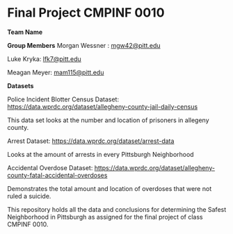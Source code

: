# Final Project CMPINF 0010

**Team Name**

**Group Members**
Morgan Wessner : mgw42@pitt.edu

Luke Kryka: lfk7@pitt.edu

Meagan Meyer: mam115@pitt.edu

**Datasets**

Police Incident Blotter Census Dataset:
https://data.wprdc.org/dataset/allegheny-county-jail-daily-census

This data set looks at the number and location of prisoners in allegeny county. 

Arrest Dataset:
https://data.wprdc.org/dataset/arrest-data

Looks at the amount of arrests in every Pittsburgh Neighborhood

Accidental Overdose Dataset:
https://data.wprdc.org/dataset/allegheny-county-fatal-accidental-overdoses

Demonstrates the total amount and location of overdoses that were not ruled a suicide.

This repository holds all the data and conclusions for determining the Safest Neighborhood in Pittsburgh as assigned for the final project of class CMPINF 0010.
